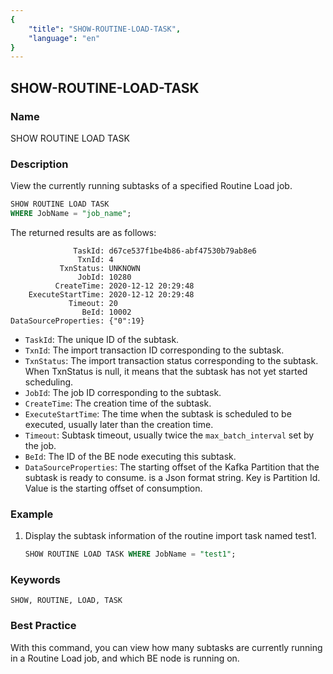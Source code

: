 ```yaml
---
{
    "title": "SHOW-ROUTINE-LOAD-TASK",
    "language": "en"
}
---
```


<!--
Licensed to the Apache Software Foundation (ASF) under one
or more contributor license agreements.  See the NOTICE file
distributed with this work for additional information
regarding copyright ownership.  The ASF licenses this file
to you under the Apache License, Version 2.0 (the
"License"); you may not use this file except in compliance
with the License.  You may obtain a copy of the License at

  http://www.apache.org/licenses/LICENSE-2.0

Unless required by applicable law or agreed to in writing,
software distributed under the License is distributed on an
"AS IS" BASIS, WITHOUT WARRANTIES OR CONDITIONS OF ANY
KIND, either express or implied.  See the License for the
specific language governing permissions and limitations
under the License.
-->

## SHOW-ROUTINE-LOAD-TASK

### Name

SHOW ROUTINE LOAD TASK

### Description

View the currently running subtasks of a specified Routine Load job.



```sql
SHOW ROUTINE LOAD TASK
WHERE JobName = "job_name";
```

The returned results are as follows:

```text
              TaskId: d67ce537f1be4b86-abf47530b79ab8e6
               TxnId: 4
           TxnStatus: UNKNOWN
               JobId: 10280
          CreateTime: 2020-12-12 20:29:48
    ExecuteStartTime: 2020-12-12 20:29:48
             Timeout: 20
                BeId: 10002
DataSourceProperties: {"0":19}
```

- `TaskId`: The unique ID of the subtask.
- `TxnId`: The import transaction ID corresponding to the subtask.
- `TxnStatus`: The import transaction status corresponding to the subtask. When TxnStatus is null, it means that the subtask has not yet started scheduling.
- `JobId`: The job ID corresponding to the subtask.
- `CreateTime`: The creation time of the subtask.
- `ExecuteStartTime`: The time when the subtask is scheduled to be executed, usually later than the creation time.
- `Timeout`: Subtask timeout, usually twice the `max_batch_interval` set by the job.
- `BeId`: The ID of the BE node executing this subtask.
- `DataSourceProperties`: The starting offset of the Kafka Partition that the subtask is ready to consume. is a Json format string. Key is Partition Id. Value is the starting offset of consumption.

### Example

1. Display the subtask information of the routine import task named test1.

   ```sql
   SHOW ROUTINE LOAD TASK WHERE JobName = "test1";
   ```

### Keywords

    SHOW, ROUTINE, LOAD, TASK

### Best Practice

With this command, you can view how many subtasks are currently running in a Routine Load job, and which BE node is running on.

